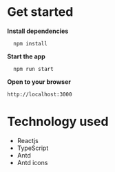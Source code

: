 # Get started

**Install dependencies**

```
  npm install
```

**Start the app**

```
  npm run start
```

**Open to your browser**

```
http://localhost:3000
```

# Technology used

- Reactjs
- TypeScript
- Antd
- Antd icons
